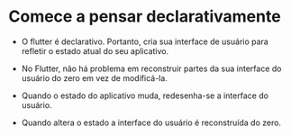 <h1>Comece a pensar declarativamente</h1>

- O flutter é declarativo. Portanto, cria sua interface de usuário para refletir o estado atual do seu aplicativo.
- No Flutter, não há problema em reconstruir partes da sua interface do usuário do zero em vez de modificá-la.

- Quando o estado do aplicativo muda, redesenha-se a interface do usuário.

- Quando altera o estado a interface do usuário é reconstruída do zero.